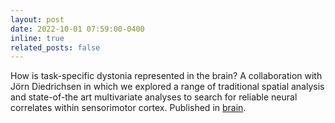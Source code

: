 ```yaml
---
layout: post
date: 2022-10-01 07:59:00-0400
inline: true
related_posts: false
---
```


How is task-specific dystonia represented in the brain?  A collaboration with Jörn Diedrichsen in which we explored a range of traditional spatial analysis and state-of-the art multivariate analyses to search for reliable neural correlates within sensorimotor cortex.  Published in [brain](https://www.ncbi.nlm.nih.gov/pmc/articles/PMC10115231/).

